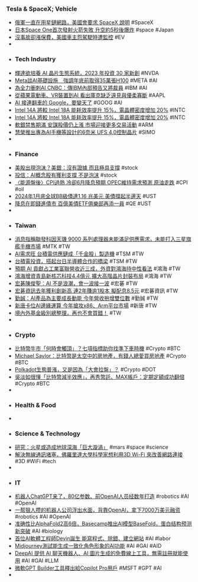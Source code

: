 ### Tesla & SpaceX; Vehicle
- [俄軍一直在用星鏈網路，美國會要求 SpaceX 說明](https://technews.tw/2024/03/12/russian-forces-are-using-starlink-and-the-congress-asked-spacex-for-answers/) #SpaceX
- [日本Space One首次發射火箭失敗 升空約5秒後爆炸](https://news.cnyes.com/news/id/5487576) #space #Japan
- [沒事故卻漲保費，美國車主怨駕駛時遭監控](https://technews.tw/2024/03/13/insource-rate-higher-due-to-drivers-data/) #EV
-
- ### Tech Industry
- [輝達欲培養 AI 晶片生態系統，2023 年投資 30 家新創](https://finance.technews.tw/2024/03/12/nvidia-invests-in-30-startups-in-2023/) #NVDA
- [Meta談AI基礎設施　強調年底前取得35萬張H100](https://www.digitimes.com.tw/tech/dt/n/shwnws.asp?CnlID=1&Cat=40&id=0000687531_84H4QOQ04G1FYK0TWHOUZ&wpidx=4) #META #AI
- [為全力衝刺AI CNBC：傳IBM內部預告又將裁員](https://tw.news.yahoo.com/為全力衝刺ai-cnbc-傳ibm內部預告又將裁員-021953937.html) #IBM #AI
- [從蘋果電動車、VR裝置到AI 看出庫克缺乏遠見與優柔寡斷](https://money.udn.com/money/amp/story/5599/7828577) #AAPL
- [AI 接連翻車的 Google，要變天了](https://technews.tw/2024/03/13/google-ai-problem/) #GOOG #AI
- [Intel 14A 將較 Intel 18A 能耗效率提升 15%，電晶體密度增加 20%](https://finance.technews.tw/2024/03/13/intel14a-will-increase-energy-efficiency-by-15-compared-to-intel18a/) #INTC
- [Intel 14A 將較 Intel 18A 能耗效率提升 15%，電晶體密度增加 20%](https://technews.tw/2024/03/13/intel14a-will-increase-energy-efficiency-by-15-compared-to-intel18a/) #INTC
- [軟銀禁售期滿 安謀股價仍上漲 市場迎接更多交易活動](https://news.cnyes.com/news/id/5486863) #ARM
- [慧榮推出專為AI手機等設計的6奈米 UFS 4.0控制晶片](https://udn.com/news/story/7240/7827678) #SIMO
-
- ### Finance
- [美股出現泡沫？美銀：沒有證據 而且極具支撐](https://news.cnyes.com/news/id/5486049) #stock
- [投信：AI概念股有獲利支撐 不是泡沫](https://money.udn.com/money/story/5599/7828720) #stock
- [〈能源盤後〉CPI過熱 冷卻6月降息預期 OPEC維持需求預測 原油走跌](https://news.cnyes.com/news/id/5486692) #CPI #oil
- [2024年1月底全球BB級債達1.16 兆美元 美債撐起半邊天](https://news.cnyes.com/news/id/5484243) #UST
- [降息在即錢進債市 百億美債ETF俱樂部再添一員](https://news.cnyes.com/news/id/5487404) #QE #UST
-
- ### Taiwan
- [消息指稱聯發科因天璣 9000 系列處理器未能滿足供應需求，未能打入三星旗艦手機市場](https://m.eprice.com.tw/mobile/talk/4523/5808058/1) #MTK #TW
- [AI需求旺 台積電供應鏈成「千金股」製造機](https://tw.news.yahoo.com/ai需求旺-台積電供應鏈成-千金股-製造機-071510191.html) #TSM #TW
- [台積電投資，搭起台日半導體合作的橋梁](https://www.gvm.com.tw/article/110964) #TSM #TW
- [預期 AI 貢獻占工業富聯營收近三成，外資對鴻海持中性看法](https://technews.tw/2024/03/13/investor-see-foxconn-fii-ai-server/) #鴻海 #TW
- [鴻海增資青島新核芯科技4.4億元 擴大高階晶片封裝布局](https://news.cnyes.com/news/id/5486082) #鴻海 #TW
- [宏碁陳俊聖：AI 不是浪潮，會一波接一波](https://technews.tw/2024/03/12/artificial-intelligence-wave-after-wave/) #宏碁 #TW
- [宏碁資訊去年獲利創新高 連2年賺逾1股本 擬配息8.5元](https://news.cnyes.com/news/id/5486055) #宏碁資訊 #TW
- [勤誠：AI產品為主要成長動能 今年營收拚增雙位數](https://money.udn.com/money/story/5612/7828649) #勤誠 #TW
- [新唐卡位AI邊緣運算 今年搶攻x86、Arm平台市場](https://news.cnyes.com/news/id/5486041) #新唐 #TW
- [境內外基金級別總整理，再也不會買錯！](https://news.cnyes.com/news/id/5485197) #TW
-
- ### Crypto
- [比特幣牛市「何時會觸頂」？七項指標助你找準下車時機](https://www.blocktempo.com/how-to-determine-the-top-of-a-bull-market/) #Crypto #BTC
- [Michael Saylor：比特幣是太空中的房地產，有錢人總愛買房地產](https://abmedia.io/microstrategy-michael-saylor-said-bitcoin-is-digital-property) #Crypto #BTC
- [Polkadot生態普漲，又是因為「大會拉盤」？](https://news.cnyes.com/news/id/5487551) #Crypto #DOT
- [吳淡如很懂「比特幣減半效應」，再秀幣託、MAX帳戶：定期定額成功翻倍](https://www.blocktempo.com/well-known-taiwanese-writer-shows-how-bitcoin-investment-has-doubled-successfully/) #Crypto #BTC
-
- ### Health & Food
-
- ### Science & Technology
- [研究：火星或造成地球深海「巨大漩渦」](https://www.epochtimes.com/b5/24/3/12/n14200876.htm) #mars #space #science
- [解決無線通訊堵塞，佛羅里達大學科學家想利用3D Wi-Fi 來改善網路連接](https://www.techbang.com/posts/113758-scientists-say-they-can-fix-your-internet-connection-with-3d) #3D #WiFi #tech
-
- ### IT
- [机器人ChatGPT来了，80亿参数、前OpenAI人员经数年打造](https://www.jiqizhixin.com/articles/2024-03-12-9) #robotics #AI #OpenAI
- [一帮狠人攒的机器人公司浮出水面，背靠OpenAI，拿下7000万美元融资](https://www.jiqizhixin.com/articles/2024-03-13-8) #robotics #AI #OpenAI
- [准确性比AlphaFold2高6倍，Basecamp推出AI模型BaseFold，蛋白结构预测新突破](https://www.jiqizhixin.com/articles/2024-03-13-7) #AI #biology
- [首位AI軟體工程師Devin誕生 能寫程式、除錯、建立網站](https://m.cnyes.com/news/id/5487575) #AI #labor
- [Midjourney測試能生成一致化角色形象的AI功能](https://www.ithome.com.tw/news/161749) #AI #GAI #AID
- [DeepAI 提供 AI 聊天機器人、AI 圖片生成的免費線上工具，無需註冊就能使用](https://www.kocpc.com.tw/archives/538342) #AI #GAI #LLM
- [微軟GPT Builder工具釋出給Copilot Pro用戶](https://www.ithome.com.tw/news/161744) #MSFT #GPT #AI
-